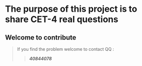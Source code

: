# The purpose of this project is to share CET-4 real questions

## Welcome to contribute

> If you find the problem welcome to contact QQ : 
> 
> > ***40844078***


